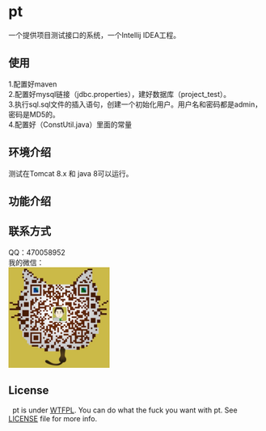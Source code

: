 # pt
一个提供项目测试接口的系统，一个Intellij IDEA工程。
## 使用
1.配置好maven</br>
2.配置好mysql链接（jdbc.properties），建好数据库（project_test）。</br>
3.执行sql.sql文件的插入语句，创建一个初始化用户。用户名和密码都是admin，密码是MD5的。</br>
4.配置好（ConstUtil.java）里面的常量</br>
## 环境介绍
测试在Tomcat 8.x 和 java 8可以运行。
## 功能介绍

## 联系方式
QQ：470058952</br>
我的微信：</br>
<img src="https://raw.githubusercontent.com/itlijunjie/image/master/微信.png" width="200px">
## License
    pt is under [WTFPL](http://www.wtfpl.net/). You can do what the fuck you want with pt. See [LICENSE](LICENSE) file for more info.
